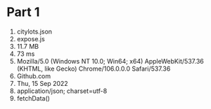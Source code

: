 # Part 1

1. citylots.json
2. expose.js
3. 11.7 MB
4. 73 ms
5. Mozilla/5.0 (Windows NT 10.0; Win64; x64) AppleWebKit/537.36 (KHTML, like Gecko) Chrome/106.0.0.0 Safari/537.36
6. Github.com
7. Thu, 15 Sep 2022
8. application/json; charset=utf-8
9. fetchData()
